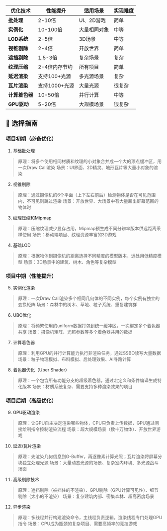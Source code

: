 | 优化技术 | 性能提升 | 适用场景 | 实现难度 |
|----------|----------|----------|----------|
| **批处理** | 2-10倍 | UI、2D游戏 | 简单 |
| **实例化** | 10-100倍 | 大量相同对象 | 中等 |
| **LOD系统** | 2-5倍 | 3D场景 | 中等 |
| **视锥剔除** | 2-4倍 | 开放世界 | 简单 |
| **遮挡剔除** | 1.5-3倍 | 复杂场景 | 复杂 |
| **纹理压缩** | 2-4倍内存节约 | 所有项目 | 简单 |
| **延迟渲染** | 支持100+光源 | 多光源场景 | 复杂 |
| **瓦片渲染** | 支持1000+光源 | 大量光源 | 很复杂 |
| **计算着色器** | 10-50倍 | 并行计算 | 中等 |
| **GPU驱动** | 5-20倍 | 大规模场景 | 很复杂 |

## 🎯 选择指南

### 项目初期（必备优化）
1. 基础批处理
> 原理：将多个使用相同材质和纹理的小对象合并成一个大的顶点缓冲区，用一次Draw Call渲染
> 场景：UI界面、2D精灵、地形瓦片等大量小对象的渲染
2. 视锥剔除
> 原理：通过摄像机的6个平面（上下左右前后）检测物体是否在可见范围内，不可见则跳过渲染
> 场景：开放世界、大场景中有大量超出屏幕范围的物体时
3. 纹理压缩和Mipmap
> 原理：压缩纹理减少显存占用，Mipmap预生成不同分辨率版本供远距离采样使用
> 场景：移动端项目、纹理资源丰富的3D游戏
4. 基础LOD
> 原理：根据物体到摄像机的距离选择不同精度的模型版本，远处用低精度模型
> 场景：3D场景中的建筑、树木、角色等复杂模型

### 项目中期（性能提升）
5. 实例化渲染
> 原理：一次Draw Call渲染多个相同几何体的不同实例，每个实例有独立的变换矩阵
> 场景：森林中的树木、草地、粒子系统、重复建筑群
6. UBO优化
> 原理：将频繁使用的uniform数据打包到统一缓冲区，一次绑定多个着色器共享
> 场景：摄像机矩阵、光照参数等多个着色器共用的数据
7. 计算着色器
> 原理：利用GPU的并行计算能力执行非渲染任务，通过SSBO读写大量数据
> 场景：粒子物理模拟、布料模拟、后处理效果、AI寻路计算
8. 着色器优化（Uber Shader）
> 原理：一个包含所有功能分支的超级着色器，通过宏定义和条件编译生成特化版本
> 场景：材质系统复杂、需要支持多种渲染效果的项目

### 项目后期（高级优化）
9. GPU驱动渲染
> 原理：让GPU自主决定渲染哪些物体，CPU只负责上传数据，GPU通过间接绘制指令控制渲染流程
> 场景：超大规模场景（数十万物体）、开放世界游戏
10. 延迟/瓦片渲染
> 原理：先渲染几何信息到G-Buffer，再逐像素计算光照；瓦片渲染将屏幕分块独立处理光源
> 场景：大量动态光源的场景、复杂室内环境、多光源战斗场面
11. 高级剔除技术
> 原理：遮挡剔除（被挡住的不渲染）、GPU剔除（GPU计算可见性）、细节剔除（太小的不渲染）
> 场景：复杂建筑内部、密集森林、超高密度场景
12. 异步渲染
> 原理：多线程并行构建渲染命令，主线程负责逻辑，渲染线程专门处理GPU指令
> 场景：CPU成为瓶颈的复杂项目、需要高帧率的竞技游戏